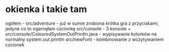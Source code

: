 # okienka i takie tam
ogółem - 
src/adventure - już w sumie zrobiona krótka gra z przyciskami, jedyne co to ogarnęłam czcionkę
src/console - 3 konsole +
src/console/ColouredSystemOutPrintln.java - wypisywanie kolorków na normalny system.out.println
src/newFont - kombinowanie z wczytywaniem czcionek